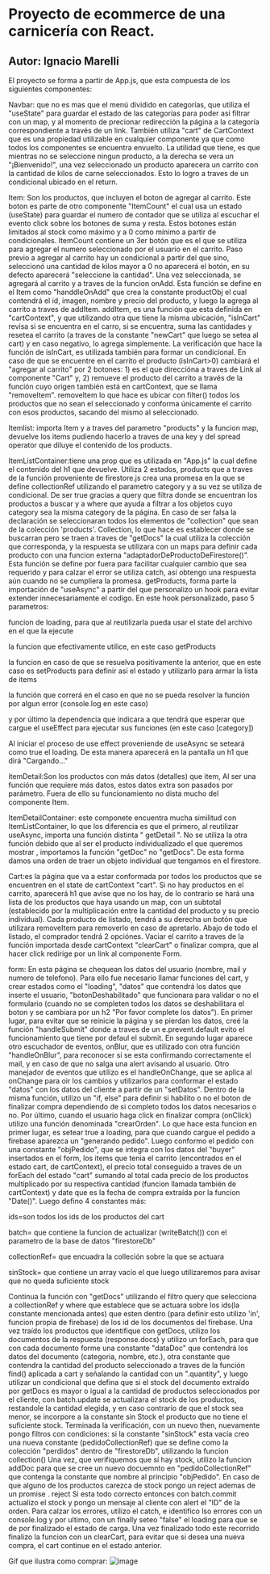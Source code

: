 Proyecto de ecommerce de una carnicería con React.
==================================================

Autor: Ignacio Marelli
----------------------

El proyecto se forma a partir de App.js, que esta compuesta de los
siguientes componentes:

Navbar: que no es mas que el menú dividido en categorías, que utiliza el
\"useState\" para guardar el estado de las categorías para poder así
filtrar con un map, y al momento de precionar redirección la página a la
categoría correspondiente a través de un link. También utiliza \"cart\"
de CartContext que es una propiedad utilizable en cualquier componente
ya que como todos los componentes se encuentra envuelto. La utilidad que
tiene, es que mientras no se seleccione ningun producto, a la derecha se
vera un \"¡Bienvenido!\", una vez seleccionado un producto aparecera un
carrito con la cantidad de kilos de carne seleccionados. Esto lo logro a
traves de un condicional ubicado en el return.

Item: Son los productos, que incluyen el boton de agregar al carrito.
Este boton es parte de otro componente \"ItemCount\" el cual usa un
estado (useState) para guardar el numero de contador que se utiliza al
escuchar el evento click sobre los botones de suma y resta. Estos
botones están limitados al stock como máximo y a 0 como mínimo a partir
de condicionales. ItemCount contiene un 3er botón que es el que se
utiliza para agregar el numero seleccionado por el usuario en el
carrito. Paso previo a agregar al carrito hay un condicional a partir
del que sino, seleccionó una cantidad de kilos mayor a 0 no aparecerá el
botón, en su defecto aparecerá \"seleccione la cantidad\". Una vez
seleccionada, se agregará al carrito y a traves de la funcion onAdd.
Esta función se define en el Item como \"handdleOnAdd\" que crea la
constante productObj el cual contendrá el id, imagen, nombre y precio
del producto, y luego la agrega al carrito a traves de addItem. addItem,
es una función que esta definida en \"cartContext\", y que utilizando
otra que tiene la misma ubicación, \"isInCart\" revisa si se encuentra
en el carro, si se encuentra, suma las cantidades y resetea el carrito
(a traves de la constante \"newCart\" que luego se setea al cart) y en
caso negativo, lo agrega simplemente. La verificación que hace la
función de isInCart, es utilizada también para formar un condicional. En
caso de que se encuentre en el carrito el producto (isInCart\>0)
cambiará el \"agregar al carrito\" por 2 botones: 1) es el que
direccióna a traves de Link al componente \"Cart\" y, 2) remueve el
producto del carrito a través de la función cuyo origen también está en
cartContext, que se llama \"removeItem\". removeItem lo que hace es
ubicar con filter() todos los productos que no sean el seleccionado y
conforma únicamente el carrito con esos productos, sacando del mismo al
seleccionado.

Itemlist: importa Item y a traves del parametro \"products\" y la
funcion map, devuelve los items pudiendo hacerlo a traves de una key y
del spread operator que diluye el contenido de los products.

ItemListContainer:tiene una prop que es utilizada en \"App.js\" la cual
define el contenido del h1 que devuelve. Utiliza 2 estados, products que
a traves de la función proveniente de firestore.js crea una promesa en
la que se define collectionRef utilizando el parametro category y a su
vez se utiliza de condicional. De ser true gracias a query que filtra
donde se encuentran los productos a buscar y a where que ayuda a filtrar
a los objetos cuyo category sea la misma category de la página. En caso
de ser falsa la declaración se seleccionaran todos los elementos de
\"collection\" que sean de la colección \'products\'. Collection, lo que
hace es establecer donde se buscarran pero se traen a traves de
\"getDocs\" la cual utiliza la colección que corresponda, y la respuesta
se utilizara con un maps para definir cada producto con una funcion
externa \"adaptadorDeProductoDeFirestore()\". Esta función se define por
fuera para facilitar cualquier cambio que sea requerido y para calzar el
error se utiliza catch, así obtengo una respuesta aún cuando no se
cumpliera la promesa. getProducts, forma parte la importación de
\"useAsync\" a partir del que personalizo un hook para evitar extender
innecesariamente el codigo. En este hook personalizado, paso 5
parametros:

funcion de loading, para que al reutilizarla pueda usar el state del
archivo en el que la ejecute

la funcion que efectivamente utilice, en este caso getProducts

la funcion en caso de que se resuelva positivamente la anterior, que en
este caso es setProducts para definir así el estado y utilizarlo para
armar la lista de items

la función que correrá en el caso en que no se pueda resolver la función
por algun error (console.log en este caso)

y por último la dependencia que indicara a que tendrá que esperar que
cargue el useEffect para ejecutar sus funciones (en este caso
\[category\])

Al iniciar el proceso de use effect proveniende de useAsync se seteará
como true el loading. De esta manera aparecerá en la pantalla un h1 que
dirá \"Cargando\...\"

itemDetail:Son los productos con más datos (detalles) que item, Al ser
una función que requiere más datos, estos datos extra son pasados por
parámetro. Fuera de ello su funcionamiento no dista mucho del componente
Item.

ItemDetailContainer: este componete encuentra mucha similitud con
ItemListContainer, lo que los diferencia es que el primero, al
reutilizar useAsync, importa una función distinta \" getDetail \". No se
utiliza la otra función debido que al ser el producto individualizado el
que queremos mostrar , importamos la función \"getDoc\" no \"getDocs\".
De esta forma damos una orden de traer un objeto individual que tengamos
en el firestore.

Cart:es la página que va a estar conformada por todos los productos que
se encuentren en el state de cartContext \"cart\". Si no hay productos
en el carrito, aparecerá h1 que avise que no los hay, de lo contrario se
hará una lista de los productos que haya usando un map, con un subtotal
(establecido por la multiplicación entre la cantidad del producto y su
precio individual). Cada producto de listado, tendrá a su derecha un
botón que utilizara removeItem para removerlo en caso de apretarlo.
Abajo de todo el listado, el comprador tendrá 2 opciónes. Vaciar el
carrito a traves de la función importada desde cartContext \"clearCart\"
o finalizar compra, que al hacer click redirige por un link al
componente Form.

form: En esta página se chequean los datos del usuario (nombre, mail y
numero de telefono). Para ello fue necesario llamar funciones del cart,
y crear estados como el \"loading\", \"datos\" que contendrá los datos
que inserte el usuario, \"botonDeshabilitado\" que funcionara para
validar o no el formulario (cuando no se completen todos los datos se
deshabilitara el boton y se cambiara por un h2 \"Por favor complete los
datos\"). En primer lugar, para evitar que se reinicie la página y se
pierdan los datos, creé la función \"handleSubmit\" donde a traves de un
e.prevent.default evito el funcionamiento que tiene por defaul el
submit. En segundo lugar aparece otro escuchador de eventos, onBlur, que
es utilizado con otra función \"handleOnBlur\", para reconocer si se
esta confirmando correctamente el mail, y en caso de que no salga una
alert avisando al usuario. Otro manejador de eventos que utilizo es el
handleOnChange, que se aplica al onChange para oir los cambios y
utilizarlos para conformar el estado \"datos\" con los datos del cliente
a partir de un \"setDatos\". Dentro de la misma función, utilizo un
\"if, else\" para definir si habilito o no el boton de finalizar compra
dependiendo de si completo todos los datos necesarios o no. Por último,
cuando el usuario haga click en finalizar compra (onClick) utilizo una
función denominada \"crearOrden\". Lo que hace esta funcion en primer
lugar, es setear true a loading, para que cuando cargue el pedido a
firebase aparezca un \"generando pedido\". Luego conformo el pedido con
una constante \"objPedido\", que se integra con los datos del \"buyer\"
insertados en el form, los items que tenia el carrito (encontrados en el
estado cart, de cartContext), el precio total conseguido a traves de un
forEach del estado \"cart\" sumando al total cada precio de los
productos multiplicado por su respectiva cantidad (funcion llamada
también de cartContext) y date que es la fecha de compra extraída por la
funcion \"Date()\". Luego defino 4 constantes más:

ids=son todos los ids de los productos del cart

batch= que contiene la funcion de actualizar (writeBatch()) con el
parametro de la base de datos \"firestoreDb\"

collectionRef= que encuadra la colleción sobre la que se actuara

sinStock= que contiene un array vacío el que luego utilizaremos para
avisar que no queda suficiente stock

Continua la función con \"getDocs\" utilizando el filtro query que
selecciona a collectionRef y where que establece que se actuara sobre
los ids(la constante mencionada antes) que esten dentro (para definir
esto utilizo \'in\', funcion propia de firebase) de los id de los
documentos del firebase. Una vez traído los productos que identifique
con getDocs, utilizo los documentos de la respuesta (response.docs) y
utilizo un forEach, para que con cada documento forme una constante
\"dataDoc\" que contendrá los datos del documento (categoria, nombre,
etc.), otra constante que contendra la cantidad del producto
seleccionado a traves de la función find() aplicada a cart y señalando
la cantidad con un \".quantity\", y luego utilizar un condicional que
defina que si el stock del documento extraído por getDocs es mayor o
igual a la cantidad de productos seleccionados por el cliente, con
batch.update se actualizara el stock de los productos, restandole la
cantidad elegida, y en caso contrario de que el stock sea menor, se
incorpore a la constante sin Stock el producto que no tiene el
suficiente stock. Terminada la verificación, con un nuevo then,
nuevamente pongo filtros con condiciones: si la constante \"sinStock\"
esta vacía creo una nueva constante (pedidoCollectionRef) que se define
como la colección \"perdidos\" dentro de \"firestoreDb\", utilizando la
funcion collection() Una vez, que verifiquemos que sí hay stock, utilizo
la funcion addDoc para que se cree un nuevo docuemnto en
\"pedidoCollectionRef\" que contenga la constante que nombre al
principio \"objPedido\". En caso de que alguno de los productos carezca
de stock pongo un reject ademas de un promise . reject Si esta todo
correcto entonces con batch.commit actualizo el stock y pongo un mensaje
al cliente con alert el \"ID\" de la orden. Para calzar los errores,
utilizo el catch, e identifico lso errores con un console.log y por
ultimo, con un finally seteo \"false\" el loading para que se de por
finalizado el estado de carga. Una vez finalizado todo este recorrido
finalizo la funcion con un clearCart, para evitar que si desea una nueva
compra, el cart continue en el estado anterior.

Gif que ilustra como comprar:
![image](https://raw.githubusercontent.com/IgnacioMarelli/Carniceria/master/public/Media/video.gif)
